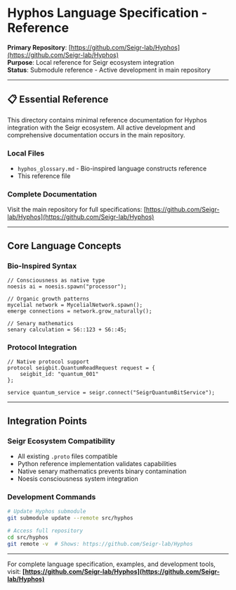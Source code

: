 # Hyphos Language Specification - Reference

**Primary Repository**: [https://github.com/Seigr-lab/Hyphos](https://github.com/Seigr-lab/Hyphos)  
**Purpose**: Local reference for Seigr ecosystem integration  
**Status**: Submodule reference - Active development in main repository

---

## 📋 **Essential Reference**

This directory contains minimal reference documentation for Hyphos integration with the Seigr ecosystem. All active development and comprehensive documentation occurs in the main repository.

### **Local Files**

- `hyphos_glossary.md` - Bio-inspired language constructs reference
- This reference file

### **Complete Documentation**

Visit the main repository for full specifications:
[https://github.com/Seigr-lab/Hyphos](https://github.com/Seigr-lab/Hyphos)

---

## **Core Language Concepts**

### **Bio-Inspired Syntax**

```hyphos
// Consciousness as native type
noesis ai = noesis.spawn("processor");

// Organic growth patterns  
mycelial network = MycelialNetwork.spawn();
emerge connections = network.grow_naturally();

// Senary mathematics
senary calculation = S6::123 + S6::45;
```

### **Protocol Integration**

```hyphos
// Native protocol support
protocol seigbit.QuantumReadRequest request = {
    seigbit_id: "quantum_001"
};

service quantum_service = seigr.connect("SeigrQuantumBitService");
```

---

## **Integration Points**

### **Seigr Ecosystem Compatibility**

- All existing `.proto` files compatible
- Python reference implementation validates capabilities
- Native senary mathematics prevents binary contamination
- Noesis consciousness system integration

### **Development Commands**

```bash
# Update Hyphos submodule
git submodule update --remote src/hyphos

# Access full repository
cd src/hyphos
git remote -v  # Shows: https://github.com/Seigr-lab/Hyphos
```

---

For complete language specification, examples, and development tools, visit:
**[https://github.com/Seigr-lab/Hyphos](https://github.com/Seigr-lab/Hyphos)**

